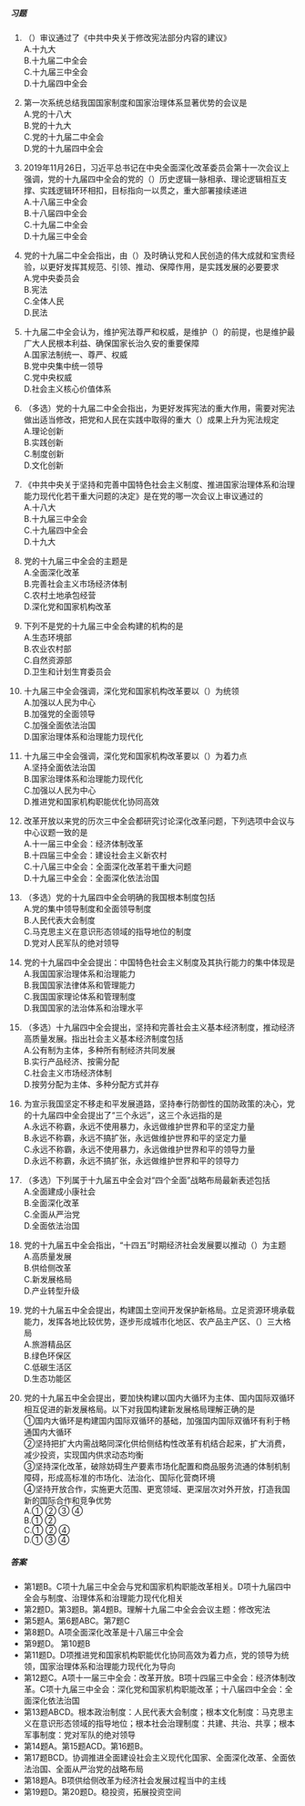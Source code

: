 ##### 习题

1. （）审议通过了《中共中央关于修改宪法部分内容的建议》  
   A.十九大  
   B.十九届二中全会  
   C.十九届三中全会  
   D.十九届四中全会  

2. 第一次系统总结我国国家制度和国家治理体系显著优势的会议是  
   A.党的十八大  
   B.党的十九大  
   C.党的十九届二中全会  
   D.党的十九届四中全会  

3. 2019年11月26日，习近平总书记在中央全面深化改革委员会第十一次会议上强调，党的十九届四中全会的党的（）历史逻辑一脉相承、理论逻辑相互支撑、实践逻辑环环相扣，目标指向一以贯之，重大部署接续递进  
   A.十八届三中全会  
   B.十八届四中全会  
   C.十九届二中全会  
   D.十九届三中全会  

4. 党的十九届二中全会指出，由（）及时确认党和人民创造的伟大成就和宝贵经验，以更好发挥其规范、引领、推动、保障作用，是实践发展的必要要求  
   A.党中央委员会  
   B.宪法  
   C.全体人民  
   D.民法  

5. 十九届二中全会认为，维护宪法尊严和权威，是维护（）的前提，也是维护最广大人民根本利益、确保国家长治久安的重要保障  
   A.国家法制统一、尊严、权威  
   B.党中央集中统一领导  
   C.党中央权威  
   D.社会主义核心价值体系  

6. （多选）党的十九届二中全会指出，为更好发挥宪法的重大作用，需要对宪法做出适当修改，把党和人民在实践中取得的重大（）成果上升为宪法规定  
   A.理论创新  
   B.实践创新  
   C.制度创新  
   D.文化创新  

7. 《中共中央关于坚持和完善中国特色社会主义制度、推进国家治理体系和治理能力现代化若干重大问题的决定》是在党的哪一次会议上审议通过的  
   A.十八大  
   B.十九届三中全会  
   C.十九届四中全会  
   D.十九大  

8. 党的十九届三中全会的主题是  
   A.全面深化改革  
   B.完善社会主义市场经济体制  
   C.农村土地承包经营  
   D.深化党和国家机构改革  

9. 下列不是党的十九届三中全会构建的机构的是  
   A.生态环境部  
   B.农业农村部  
   C.自然资源部  
   D.卫生和计划生育委员会  

10. 十九届三中全会强调，深化党和国家机构改革要以（）为统领  
    A.加强以人民为中心  
    B.加强党的全面领导  
    C.加强全面依法治国  
    D.国家治理体系和治理能力现代化  

11. 十九届三中全会强调，深化党和国家机构改革要以（）为着力点  
    A.坚持全面依法治国  
    B.国家治理体系和治理能力现代化  
    C.加强以人民为中心  
    D.推进党和国家机构职能优化协同高效  

12. 改革开放以来党的历次三中全会都研究讨论深化改革问题，下列选项中会议与中心议题一致的是  
    A.十一届三中全会：经济体制改革  
    B.十四届三中全会：建设社会主义新农村  
    C.十八届三中全会：全面深化改革若干重大问题  
    D.十九届三中全会：全面深化依法治国  

13. （多选）党的十九届四中全会明确的我国根本制度包括  
    A.党的集中领导制度和全面领导制度  
    B.人民代表大会制度  
    C.马克思主义在意识形态领域的指导地位的制度  
    D.党对人民军队的绝对领导  

14. 党的十九届四中全会提出：中国特色社会主义制度及其执行能力的集中体现是  
    A.我国国家治理体系和治理能力  
    B.我国国家法律体系和管理能力  
    C.我国国家理论体系和管理制度  
    D.我国国家的法治体系和治理水平  

15. （多选）十九届四中全会提出，坚持和完善社会主义基本经济制度，推动经济高质量发展。指出社会主义基本经济制度包括  
    A.公有制为主体，多种所有制经济共同发展  
    B.实行产品经济、按需分配  
    C.社会主义市场经济体制  
    D.按劳分配为主体、多种分配方式并存  

16. 为宣示我国坚定不移走和平发展道路，坚持奉行防御性的国防政策的决心，党的十九届四中全会提出了“三个永远”，这三个永远指的是  
    A.永远不称霸，永远不使用暴力，永远做维护世界和平的坚定力量  
    B.永远不称霸，永远不搞扩张，永远做维护世界和平的坚定力量  
    C.永远不称霸，永远不使用暴力，永远做维护世界和平的领导力量  
    D.永远不称霸，永远不搞扩张，永远做维护世界和平的领导力  

17. （多选）下列属于十九届五中全会对“四个全面”战略布局最新表述包括  
    A.全面建成小康社会  
    B.全面深化改革  
    C.全面从严治党  
    D.全面依法治国  

18. 党的十九届五中全会指出，“十四五”时期经济社会发展要以推动（）为主题  
    A.高质量发展  
    B.供给侧改革  
    C.新发展格局  
    D.产业转型升级  

19. 党的十九届五中全会提出，构建国土空间开发保护新格局。立足资源环境承载能力，发挥各地比较优势，逐步形成城市化地区、农产品主产区、（）三大格局  
    A.旅游精品区  
    B.绿色环保区  
    C.低碳生活区  
    D.生态功能区  

20. 党的十九届五中全会提出，要加快构建以国内大循环为主体、国内国际双循环相互促进的新发展格局。以下对我国构建新发展格局理解正确的是  
    ①国内大循环是构建国内国际双循环的基础，加强国内国际双循环有利于畅通国内大循环  
    ②坚持把扩大内需战略同深化供给侧结构性改革有机结合起来，扩大消费，减少投资，实现国内供求动态均衡  
    ③坚持深化改革，破除妨碍生产要素市场化配置和商品服务流通的体制机制障碍，形成高标准的市场化、法治化、国际化营商环境  
    ④坚持开放合作，实施更大范围、更宽领域、更深层次对外开放，打造我国新的国际合作和竞争优势  
    A.① ② ③ ④  
    B.① ②  
    C.① ② ④  
    D.① ③ ④  

##### 答案

- 第1题B。C项十九届三中全会与党和国家机构职能改革相关。D项十九届四中全会与制度、治理体系和治理能力现代化相关
- 第2题D。第3题B。第4题B。理解十九届二中全会会议主题：修改宪法
- 第5题A。第6题ABC。第7题C
- 第8题D。A项全面深化改革是十八届三中全会
- 第9题D。 第10题B
- 第11题D。D项推进党和国家机构职能优化协同高效为着力点，党的领导为统领，国家治理体系和治理能力现代化为导向
- 第12题C。A项十一届三中全会：改革开放。B项十四届三中全会：经济体制改革。C项十九届三中全会：深化党和国家机构职能改革；十八届四中全会：全面深化依法治国
- 第13题ABCD。根本政治制度：人民代表大会制度；根本文化制度：马克思主义在意识形态领域的指导地位；根本社会治理制度：共建、共治、共享；根本军事制度：党对军队的绝对领导
- 第14题A。第15题ACD。第16题B。
- 第17题BCD。协调推进全面建设社会主义现代化国家、全面深化改革、全面依法治国、全面从严治党的战略布局
- 第18题A。B项供给侧改革为经济社会发展过程当中的主线
- 第19题D。第20题D。稳投资，拓展投资空间